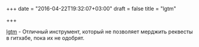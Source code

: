 +++
date = "2016-04-22T19:32:07+03:00"
draft = false
title = "lgtm"

+++

<p><a href="https://github.com/lgtmco/lgtm">lgtm</a>&nbsp;- Отличный инструмент, который не позволяет мерджить реквесты в гитхабе, пока их не одобрят.</p>

